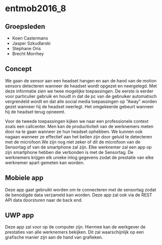 # entmob2016_8
## Groepsleden
- Koen Castermans
- Jasper Szkudlarski
- Stephane Oris
- Brecht Morrhey


## Concept
We gaan de sensor aan een headset hangen en aan de hand van de motion sensors detecteren wanneer de headset wordt opgezet en neergelegd. Met deze informatie zien we twee mogelijke toepassingen. De eerste is eerder voor particulier gebruik en houdt in dat de pc van de gebruiker automatisch vergrendeld wordt en dat alle social media toepassingen op "Away" worden gezet wanneer hij de headset neerlegt. Het omgekeerde gebeurt wanneer hij de headset terug opneemt.

Voor de tweede toepassingen kijken we naar een professionele context zoals een callcenter. Men kan de productiviteit van de werknemers meten door na te gaan wanneer ze hun headset ophebben. We kunnen ook nagaan wanneer ze effectief aan het bellen zijn door geluid te detecteren met de microfoon.We zijn nog niet zeker of dit de microfoon van de Sensortag of van de smartphone zal zijn.
Elke werknemer zal een app op zijn smartphone hebben die verbonden is met de Sensortag. De werknemers krijgen elk unieke inlog gegevens zodat de prestatie van elke werknemer apart gemeten kan worden. 

## Mobiele app
Deze app gaat gebruikt worden om te connecteren met de sensortag zodat de benodigde data verzameld kan worden. Deze app zal ook via de REST API data doorsturen naar de back end.

## UWP app
Deze app zal voor op de computer zijn. Hiermee kan de werkgever de prestaties van alle werknemers bekijken. Dit zal waarschijnlijk op een grafische manier zijn aan de hand van grafieken.
